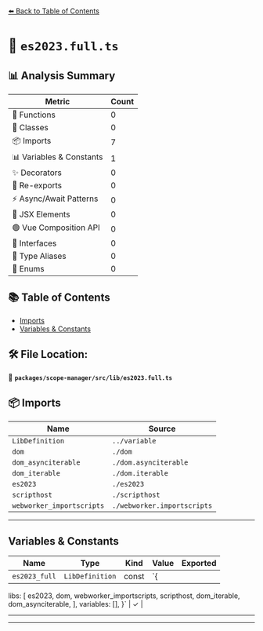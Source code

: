[⬅️ Back to Table of Contents](../../../../index.md)

# 📄 `es2023.full.ts`

## 📊 Analysis Summary

| Metric | Count |
|--------|-------|
| 🔧 Functions | 0 |
| 🧱 Classes | 0 |
| 📦 Imports | 7 |
| 📊 Variables & Constants | 1 |
| ✨ Decorators | 0 |
| 🔄 Re-exports | 0 |
| ⚡ Async/Await Patterns | 0 |
| 💠 JSX Elements | 0 |
| 🟢 Vue Composition API | 0 |
| 📐 Interfaces | 0 |
| 📑 Type Aliases | 0 |
| 🎯 Enums | 0 |

## 📚 Table of Contents

- [Imports](#imports)
- [Variables & Constants](#variables-constants)

## 🛠️ File Location:
📂 **`packages/scope-manager/src/lib/es2023.full.ts`**

## 📦 Imports

| Name | Source |
|------|--------|
| `LibDefinition` | `../variable` |
| `dom` | `./dom` |
| `dom_asynciterable` | `./dom.asynciterable` |
| `dom_iterable` | `./dom.iterable` |
| `es2023` | `./es2023` |
| `scripthost` | `./scripthost` |
| `webworker_importscripts` | `./webworker.importscripts` |


---

## Variables & Constants

| Name | Type | Kind | Value | Exported |
|------|------|------|-------|----------|
| `es2023_full` | `LibDefinition` | const | `{
  libs: [
    es2023,
    dom,
    webworker_importscripts,
    scripthost,
    dom_iterable,
    dom_asynciterable,
  ],
  variables: [],
}` | ✓ |


---


---